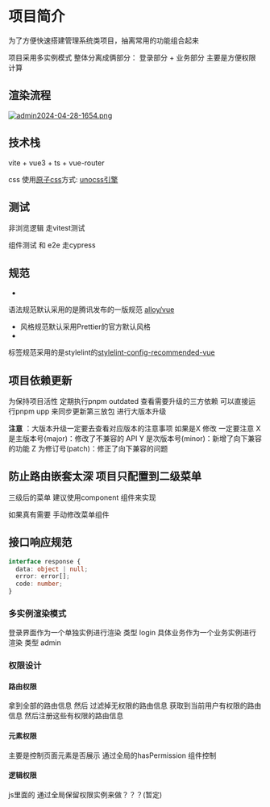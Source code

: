 # 项目简介

为了方便快速搭建管理系统类项目，抽离常用的功能组合起来

项目采用多实例模式 整体分离成俩部分： 登录部分 + 业务部分 主要是方便权限计算

## 渲染流程

[![admin2024-04-28-1654.png](https://i.postimg.cc/XqVCc7Gb/admin2024-04-28-1654.png)](https://i.postimg.cc/XqVCc7Gb/admin2024-04-28-1654.png)

## 技术栈

vite + vue3 + ts + vue-router

css 使用[原子css](https://antfu.me/posts/reimagine-atomic-css-zh)方式: [unocss引擎](https://github.com/unocss/unocss)

## 测试

非浏览逻辑 走vitest测试

组件测试 和 e2e 走cypress

## 规范

-

语法规范默认采用的是腾讯发布的一版规范 [alloy/vue](https://github.com/AlloyTeam/eslint-config-alloy/blob/master/README.zh-CN.md)

- 风格规范默认采用Prettier的官方默认风格
-

标签规范采用的是stylelint的[stylelint-config-recommended-vue](https://github.com/ota-meshi/stylelint-config-recommended-vue)

## 项目依赖更新

为保持项目活性 定期执行pnpm outdated 查看需要升级的三方依赖
可以直接运行pnpm upp 来同步更新第三放包 进行大版本升级

**注意**
：大版本升级一定要去查看对应版本的注意事项
如果是X 修改 一定要注意
X 是主版本号(major)：修改了不兼容的 API
Y 是次版本号(minor)：新增了向下兼容的功能
Z 为修订号(patch)：修正了向下兼容的问题

## 防止路由嵌套太深 项目只配置到二级菜单

三级后的菜单 建议使用component 组件来实现

如果真有需要 手动修改菜单组件

## 接口响应规范

```typescript
interface response {
  data: object | null;
  error: error[];
  code: number;
}
```

### 多实例渲染模式

登录界面作为一个单独实例进行渲染 类型 login
具体业务作为一个业务实例进行渲染 类型 admin

### 权限设计

#### 路由权限

拿到全部的路由信息 然后 过滤掉无权限的路由信息 获取到当前用户有权限的路由信息 然后注册这些有权限的路由信息

#### 元素权限

主要是控制页面元素是否展示
通过全局的hasPermission 组件控制

#### 逻辑权限

js里面的 通过全局保留权限实例来做？？？(暂定)
